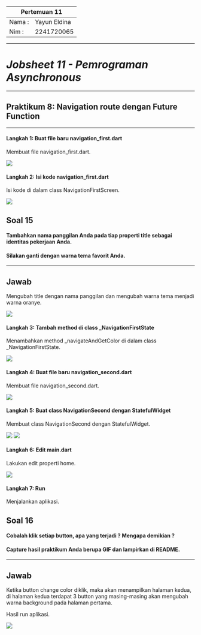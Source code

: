 <table>
    <thead>
        <th style="text-align: center;" colspan="2">Pertemuan 11</th>
    </thead>
    <tbody>
        <tr>
            <td>Nama :</td>
            <td>Yayun Eldina</td>
        </tr>
        <tr>
            <td>Nim :</td>
            <td>2241720065</td>
        </tr>
    </tbody>
</table>

**********
# *Jobsheet 11 - Pemrograman Asynchronous*
***********

## **Praktikum 8: Navigation route dengan Future Function**

-----

#### **Langkah 1: Buat file baru navigation_first.dart**
Membuat file navigation_first.dart.

<img src="img/p8.1.png">

#### **Langkah 2: Isi kode navigation_first.dart**
Isi kode di dalam class NavigationFirstScreen.

<img src="img/p8.2.png">

## **Soal 15**
#### Tambahkan nama panggilan Anda pada tiap properti title sebagai identitas pekerjaan Anda.
#### Silakan ganti dengan warna tema favorit Anda.
-----

## **Jawab**
Mengubah title dengan nama panggilan dan mengubah warna tema menjadi warna oranye.

<img src="img/p8.soal15.png">

#### **Langkah 3: Tambah method di class _NavigationFirstState**
Menambahkan method _navigateAndGetColor di dalam class _NavigationFirstState.

<img src="img/p8.3.png">

#### **Langkah 4: Buat file baru navigation_second.dart**
Membuat file navigation_second.dart.

<img src="img/p8.4.png">

#### **Langkah 5: Buat class NavigationSecond dengan StatefulWidget**
Membuat class NavigationSecond dengan StatefulWidget.

<img src="img/p8.5.png">

<img src="img/p8.5,.png">

#### **Langkah 6: Edit main.dart**
Lakukan edit properti home.

<img src="img/p8.6.png">

#### **Langkah 7: Run**
Menjalankan aplikasi.

## **Soal 16**
#### Cobalah klik setiap button, apa yang terjadi ? Mengapa demikian ?
#### Capture hasil praktikum Anda berupa GIF dan lampirkan di README.
-----

## **Jawab**
Ketika button change color diklik, maka akan menampilkan halaman kedua, di halaman kedua terdapat 3 button yang masing-masing akan mengubah warna background pada halaman pertama.

Hasil run aplikasi.

<img src="img/p8.hasil.gif">